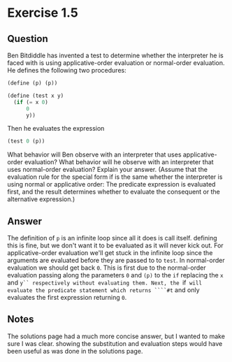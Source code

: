 Exercise 1.5
============

## Question

Ben Bitdiddle has invented a test to determine whether the interpreter he is faced with is using applicative-order evaluation or normal-order evaluation. He defines the following two procedures:

```scheme
(define (p) (p))

(define (test x y)
  (if (= x 0)
      0
      y))
```

Then he evaluates the expression

```scheme
(test 0 (p))
```

What behavior will Ben observe with an interpreter that uses applicative-order evaluation? What behavior will he observe with an interpreter that uses normal-order evaluation? Explain your answer. (Assume that the evaluation rule for the special form if is the same whether the interpreter is using normal or applicative order: The predicate expression is evaluated first, and the result determines whether to evaluate the consequent or the alternative expression.)


## Answer

The definition of ```p``` is an infinite loop since all it does is call itself. defining this is fine, but we don't want it to be evaluated as it will never kick out. For applicative-order evaluation we'll get stuck in the infinite loop since the arguments are evaluated before they are passed to to ```test```. In normal-order evaluation we should get back ```0```. This is first due to the normal-order evaluation passing along the parameters ```0``` and ```(p)``` to the ```if``` replacing the ```x``` and ```y`` respectively without evaluating them. Next, the ```if``` will evaluate the predicate statement which returns ````#t``` and only evaluates the first expression returning ```0```.


## Notes

The solutions page had a much more concise answer, but I wanted to make sure I was clear. showing the substitution and evaluation steps would have been useful as was done in the solutions page.
